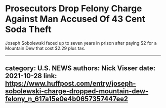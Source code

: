 # Prosecutors Drop Felony Charge Against Man Accused Of 43 Cent Soda Theft

Joseph Sobolewski faced up to seven years in prison after paying $2 for a Mountain Dew that cost $2.29 plus tax.

---
category: U.S. NEWS
authors: Nick Visser
date: 2021-10-28
link: https://www.huffpost.com/entry/joseph-sobolewski-charge-dropped-mountain-dew-felony_n_617a15e0e4b0657357447ee2
---
